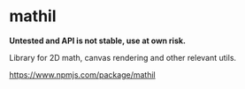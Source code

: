 # mathil

**Untested and API is not stable, use at own risk.**

Library for 2D math, canvas rendering and other relevant utils.

https://www.npmjs.com/package/mathil
